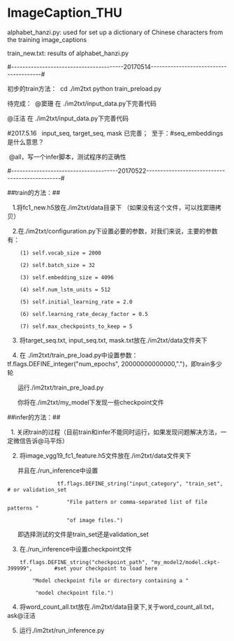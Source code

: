 # ImageCaption_THU

alphabet_hanzi.py: used for set up a dictionary of Chinese characters from the training image_captions

train_new.txt: results of alphabet_hanzi.py

#----------------------------------------20170514---------------------------------------#

初步的train方法：
  cd ./im2txt
  python train_preload.py

待完成：
  @窦珊 在 ./im2txt/input_data.py下完善代码
  
  @汪洁 在 ./im2txt/input_data.py下完善代码
  
 #2017.5.16   input_seq, target_seq, mask 已完善；
  至于：#seq_embeddings 是什么意思？ 
  
  @all，写一个infer脚本，测试程序的正确性

#--------------------------------------20170522-----------------------------------------------#

##train的方法：##

    1.将fc1_new.h5放在./im2txt/data目录下 （如果没有这个文件，可以找窦珊拷贝）
    
    2.在./im2txt/configuration.py下设置必要的参数，对我们来说，主要的参数有：
    
		(1) self.vocab_size = 2000
    
		(2) self.batch_size = 32  
    
		(3) self.embedding_size = 4096
    
		(4) self.num_lstm_units = 512
    
		(5) self.initial_learning_rate = 2.0
    
		(6) self.learning_rate_decay_factor = 0.5
    
		(7) self.max_checkpoints_to_keep = 5
    
    3. 将target_seq.txt, input_seq.txt, mask.txt放在./im2txt/data文件夹下
    
    4. 在 ./im2txt/train_pre_load.py中设置参数：tf.flags.DEFINE_integer("num_epochs", 20000000000000,".")，即train多少轮
    
       运行./im2txt/train_pre_load.py
       
       你将在./im2txt/my_model下发现一些checkpoint文件
       

##infer的方法：##

    1. 关闭train的过程（目前train和infer不能同时运行，如果发现问题解决方法，一定微信告诉@马平烁）
    
    2. 将image_vgg19_fc1_feature.h5文件放在./im2txt/data文件夹下
    
       并且在./run_inference中设置
       
                    tf.flags.DEFINE_string("input_category", "train_set",                               # or validation_set
                    
                       "File pattern or comma-separated list of file patterns "
                       
                       "of image files.")
                       
       即选择测试的文件是train_set还是validation_set
       
    3. 在./run_inference中设置checkpoint文件
    
    	tf.flags.DEFINE_string("checkpoint_path", "my_model2/model.ckpt-399999",       #set your checkpoint to load here
		
			"Model checkpoint file or directory containing a "
			
			 "model checkpoint file.")
                       
    4. 将word_count_all.txt放在./im2txt/data目录下,关于word_count_all.txt，ask@汪洁
    
    5. 运行./im2txt/run_inference.py
